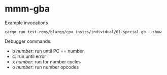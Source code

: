 # mmm-gba

Example invocations

```
cargo run test-roms/blargg/cpu_instrs/individual/01-special.gb --show
```

Debugger commands:

- b *number*: run until PC == number
- c: run until error
- x *number*: run for number cycles
- o *number*: run number opcodes